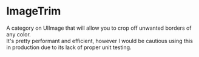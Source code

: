 # ImageTrim
A category on UIImage that will allow you to crop off unwanted borders of any color.  
It's pretty performant and efficient, however I would be cautious using this in production due to its lack of proper unit testing.
